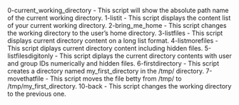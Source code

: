 0-current_working_directory - This script will show the absolute path name of the current working directory.
1-listit - This script displays the content list of your current working directory.
2-bring_me_home - This script changes the working directory to the user’s home directory.
3-listfiles - This script displays current directory content on a long list format.
4-listmorefiles - This script diplays current directory content including hidden files.
5-listfilesdigitonly - This script diplays the current directory contents with user and group IDs numerically and hidden files.
6-firstdirectory - This script creates a directory named my_first_directory in the /tmp/ directory.
7-movethatfile - This script moves the file betty from /tmp/ to /tmp/my_first_directory.
10-back - This script changes the working directory to the previous one.

